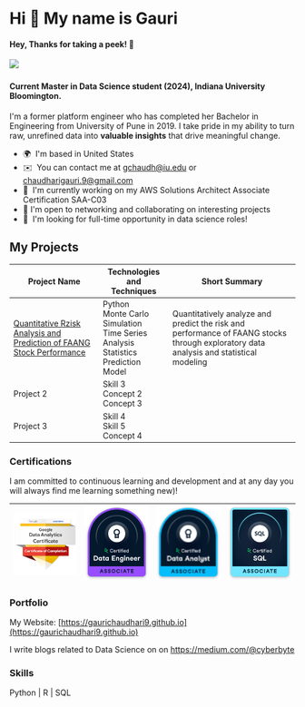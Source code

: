 Hi 👋 My name is Gauri
======================================
#### Hey, Thanks for taking a peek! 🥳 
![](https://komarev.com/ghpvc/?username=gaurichaudhari9&style=plastic&label=profile+views&color=orange) 

#### Current Master in Data Science student (2024), Indiana University Bloomington. 
I'm a former platform engineer who has completed her Bachelor in Engineering from University of Pune in 2019. I take pride in my ability to turn raw, unrefined data into **valuable insights** that drive meaningful change.

*   🌍  I'm based in United States
*   ✉️  You can contact me at [gchaudh@iu.edu](mailto:gchaudh@iu.edu) or [chaudharigauri.9@gmail.com](mailto:chaudharigauri.9@gmail.com) 
*   🧠  I'm currently working on my AWS Solutions Architect Associate Certification SAA-C03
*   🛜  I'm open to networking and collaborating on interesting projects
*   🤝  I'm looking for full-time opportunity in data science roles!


## My Projects

| Project Name                             | Technologies and Techniques                          | Short Summary |
|------------------------------------------|------------------------------------------------------|---------------|
| [Quantitative Rzisk Analysis and Prediction of FAANG Stock Performance]([https://link_to_project_1](https://github.com/gaurichaudhari9/quantitative-analysis-tech-stock-prediction))| Python<br>Monte Carlo Simulation<br> Time Series Analysis <br> Statistics <br> Prediction Model| Quantitatively analyze and predict the risk and performance of FAANG stocks through exploratory data analysis and statistical modeling |
| Project 2                                | Skill 3<br>Concept 2<br>Concept 3                    |
| Project 3                                | Skill 4<br>Skill 5<br>Concept 4                      |



### Certifications
I am committed to continuous learning and development and at any day you will always find me learning something new)!




| <img src="https://github.com/gaurichaudhari9/gaurichaudhari9/blob/main/google-data-analytics-professional-certificate.2.png" alt="Google Data Analytics Professional Certificate" width="200" /> | <img src="https://github.com/gaurichaudhari9/gaurichaudhari9/blob/main/data_engineer_associate_badge.png" alt="adam-pw" width="200" /> | <img src="https://github.com/gaurichaudhari9/gaurichaudhari9/blob/main/data_analyst_associate_badge.png" alt="adam-pw" width="200"/> | <img src="https://github.com/gaurichaudhari9/gaurichaudhari9/blob/main/sql_associate_badge.png" alt="adam-pw" width="200"/> |
| --- | --- | --- | --- |

### Portfolio

My Website: [https://gaurichaudhari9.github.io](https://gaurichaudhari9.github.io)

I write blogs related to Data Science on on https://medium.com/@cyberbyte


### Skills

Python | R | SQL 
